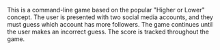 This is a command-line game based on the popular "Higher or Lower" concept. The user is presented with two social media accounts, and they must guess which account has more followers. The game continues until the user makes an incorrect guess. The score is tracked throughout the game.
